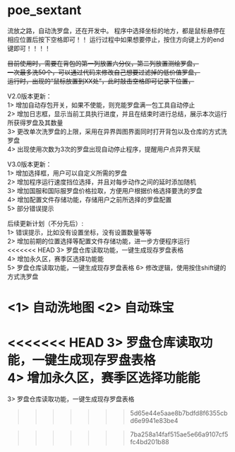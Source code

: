 # poe_sextant
流放之路，自动洗罗盘，还在开发中。 
程序中选择坐标的地方，都是鼠标悬停在相应位置后按下空格即可！！
运行过程中如果想要停止，按住方向键上方的end键即可！！！！  
  

~~目前使用时，需要在背包的第一列放置六分仪，第二列放置测绘罗盘，  
一次最多洗50个，可以通过代码来修改自己想要过滤掉的低价值罗盘，  
运行时，出现的“鼠标放置到XX处”，此时敲击空格即可记录下位置，~~  



V2.0版本更新：  
1> 增加自动存包开关，如果不使能，则充能罗盘满一包工具自动停止    
2> 增加日志框，显示当前工具执行进度，并且在结束时进行总结，展示本次运行所获得罗盘及其数量  
3> 更改单次洗罗盘的上限，采用在异界舆图界面同时打开背包以及仓库的方式洗罗盘  
4> 出现使用次数为3次的罗盘出现自动停止程序，提醒用户点异界天赋

V3.0版本更新：  
1> 增加选择框，用户可以自定义所需的罗盘   
2> 增加程序运行速度挡位选择，并且对每步动作之间的延时添加随机  
3> 增加国服和国际服罗盘价格拉取，方便用户根据价格选择要洗的罗盘  
4> 增加配置文件存储功能，存储用户之前所选择的罗盘配置  
5> 部分错误提示  

后续更新计划（不分先后）:  
1> 错误提示，比如没有设置坐标，没有设置数量等等  
2> 增加前期的位置选择等配置文件存储功能，进一步方便程序运行  
<<<<<<< HEAD
3> 罗盘仓库读取功能，一键生成现存罗盘表格  
4> 增加永久区，赛季区选择功能能  
5> 罗盘仓库读取功能，一键生成现存罗盘表格
6> 修改逻辑，使用按住shift键的方式洗罗盘

<1> 自动洗地图
<2> 自动珠宝
=======
<<<<<<< HEAD
3> 罗盘仓库读取功能，一键生成现存罗盘表格  
4> 增加永久区，赛季区选择功能能
=======
3> 罗盘仓库读取功能，一键生成现存罗盘表格
>>>>>>> 5d65e44e5aae8b7bdfd8f6355cbd6e9941e83be4

>>>>>>> 7ba258a14faf515ae5e66a9107cf5fc4bd201b88



